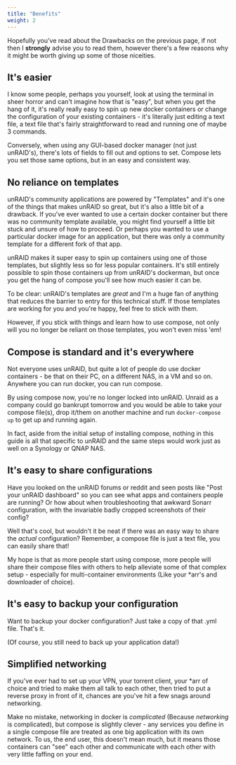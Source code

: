 ```yaml
---
title: "Benefits"
weight: 2
---
```


Hopefully you've read about the Drawbacks on the previous page, if not then I **strongly** advise you to read them, however there's a few reasons why it might be worth giving up some of those niceities.

## It's easier

I know some people, perhaps you yourself, look at using the terminal in sheer horror and can't imagine how that is "easy", but when you get the hang of it, it's really really easy to spin up new docker containers or change the configuration of your existing containers - it's literally just editing a text file, a text file that's fairly straightforward to read and running one of maybe 3 commands. 

Conversely, when using any GUI-based docker manager (not just unRAID's), there's lots of fields to fill out and options to set. Compose lets you set those same options, but in an easy and consistent way.

## No reliance on templates

unRAID's community applications are powered by "Templates" and it's one of the things that makes unRAID so great, but it's also a little bit of a drawback. If you've ever wanted to use a certain docker container but there was no community template available, you might find yourself a little bit stuck and unsure of how to proceed. Or perhaps you wanted to use a particular docker image for an application, but there was only a community template for a different fork of that app. 

unRAID makes it super easy to spin up containers using one of those templates, but slightly less so for less popular containers. It's still entirely possible to spin those containers up from unRAID's dockerman, but once you get the hang of compose you'll see how much easier it can be.

To be clear: unRAID's templates are _great_ and I'm a huge fan of anything that reduces the barrier to entry for this technical stuff. If those templates are working for you and you're happy, feel free to stick with them.

However, if you stick with things and learn how to use compose, not only will you no longer be reliant on those templates, you won't even miss 'em!

## Compose is standard and it's everywhere

Not everyone uses unRAID, but quite a lot of people do use docker containers - be that on their PC, on a different NAS, in a VM and so on. Anywhere you can run docker, you can run compose. 

By using compose now, you're no longer locked into unRAID. Unraid as a company could go bankrupt tomorrow and you would be able to take your compose file(s), drop it/them on another machine and run `docker-compose up` to get up and running again.

In fact, aside from the initial setup of installing compose, nothing in this guide is all that specific to unRAID and the same steps would work just as well on a Synology or QNAP NAS.

## It's easy to share configurations

Have you looked on the unRAID forums or reddit and seen posts like "Post your unRAID dashboard" so you can see what apps and containers people are running? Or how about when troubleshooting that awkward Sonarr configuration, with the invariable badly cropped screenshots of their config?

Well that's cool, but wouldn't it be neat if there was an easy way to share the _actual_ configuration? Remember, a compose file is just a text file, you can easily share that! 

My hope is that as more people start using compose, more people will share their compose files with others to help alleviate some of that complex setup - especially for multi-container environments (Like your \*arr's and downloader of choice).

## It's easy to backup your configuration

Want to backup your docker configuration? Just take a copy of that .yml file. That's it. 

(Of course, you still need to back up your application data!)

## Simplified networking

If you've ever had to set up your VPN, your torrent client, your \*arr of choice and tried to make them all talk to each other, then tried to put a reverse proxy in front of it, chances are you've hit a few snags around networking. 

Make no mistake, networking in docker is _complicated_ (Because _networking_ is complicated), but compose is slightly clever - any services you define in a single compose file are treated as one big application with its own network. To us, the end user, this doesn't mean much, but it means those containers can "see" each other and communicate with each other with very little faffing on your end. 
